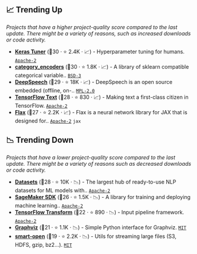 ## 📈 Trending Up

_Projects that have a higher project-quality score compared to the last update. There might be a variety of reasons, such as increased downloads or code activity._

- <b><a href="https://github.com/keras-team/keras-tuner">Keras Tuner</a></b> (🥇30 ·  ⭐ 2.4K · 📈) - Hyperparameter tuning for humans. <code><a href="http://bit.ly/3nYMfla">Apache-2</a></code> <code><img src="https://git.io/JLy1A" style="display:inline;" width="13" height="13"></code>
- <b><a href="https://github.com/scikit-learn-contrib/category_encoders">category_encoders</a></b> (🥇30 ·  ⭐ 1.8K · 📈) - A library of sklearn compatible categorical variable.. <code><a href="http://bit.ly/3aKzpTv">BSD-3</a></code> <code><img src="https://git.io/JLy1F" style="display:inline;" width="13" height="13"></code>
- <b><a href="https://github.com/mozilla/DeepSpeech">DeepSpeech</a></b> (🥇29 ·  ⭐ 18K · 📈) - DeepSpeech is an open source embedded (offline, on-.. <code><a href="http://bit.ly/3postzC">MPL-2.0</a></code> <code><img src="https://git.io/JLy1A" style="display:inline;" width="13" height="13"></code>
- <b><a href="https://github.com/tensorflow/text">TensorFlow Text</a></b> (🥈28 ·  ⭐ 830 · 📈) - Making text a first-class citizen in TensorFlow. <code><a href="http://bit.ly/3nYMfla">Apache-2</a></code> <code><img src="https://git.io/JLy1A" style="display:inline;" width="13" height="13"></code>
- <b><a href="https://github.com/google/flax">Flax</a></b> (🥈27 ·  ⭐ 2.2K · 📈) - Flax is a neural network library for JAX that is designed for.. <code><a href="http://bit.ly/3nYMfla">Apache-2</a></code> <code>jax</code>

## 📉 Trending Down

_Projects that have a lower project-quality score compared to the last update. There might be a variety of reasons such as decreased downloads or code activity._

- <b><a href="https://github.com/huggingface/datasets">Datasets</a></b> (🥈28 ·  ⭐ 10K · 📉) - The largest hub of ready-to-use NLP datasets for ML models with.. <code><a href="http://bit.ly/3nYMfla">Apache-2</a></code>
- <b><a href="https://github.com/aws/sagemaker-python-sdk">SageMaker SDK</a></b> (🥈26 ·  ⭐ 1.5K · 📉) - A library for training and deploying machine learning.. <code><a href="http://bit.ly/3nYMfla">Apache-2</a></code> <code><img src="https://git.io/JLy1X" style="display:inline;" width="13" height="13"></code> <code><img src="https://git.io/JLy1A" style="display:inline;" width="13" height="13"></code>
- <b><a href="https://github.com/tensorflow/transform">TensorFlow Transform</a></b> (🥉22 ·  ⭐ 890 · 📉) - Input pipeline framework. <code><a href="http://bit.ly/3nYMfla">Apache-2</a></code> <code><img src="https://git.io/JLy1A" style="display:inline;" width="13" height="13"></code>
- <b><a href="https://github.com/xflr6/graphviz">Graphviz</a></b> (🥉21 ·  ⭐ 1.1K · 📉) - Simple Python interface for Graphviz. <code><a href="http://bit.ly/34MBwT8">MIT</a></code>
- <b><a href="https://github.com/RaRe-Technologies/smart_open">smart-open</a></b> (🥉19 ·  ⭐ 2.2K · 📉) - Utils for streaming large files (S3, HDFS, gzip, bz2...). <code><a href="http://bit.ly/34MBwT8">MIT</a></code>

